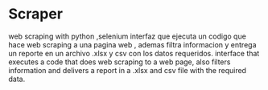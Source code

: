 # Scraper
web scraping with python ,selenium
interfaz que ejecuta un codigo que hace web scraping  a una pagina web , ademas filtra informacion y entrega un reporte en un archivo .xlsx y csv con los datos requeridos.
interface that executes a code that does web scraping to a web page, also filters information and delivers a report in a .xlsx and csv file with the required data.
